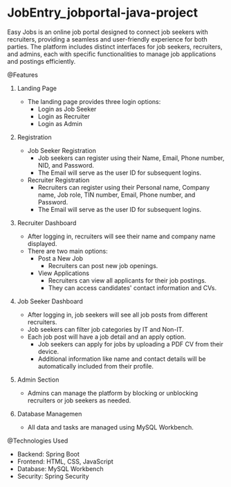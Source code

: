 # JobEntry_jobportal-java-project
Easy Jobs is an online job portal designed to connect job seekers with recruiters, providing a seamless and user-friendly experience for both parties. The platform includes distinct interfaces for job seekers, recruiters, and admins, each with specific functionalities to manage job applications and postings efficiently.

@Features

1. Landing Page
   - The landing page provides three login options:
     - Login as Job Seeker
     - Login as Recruiter
     - Login as Admin

2. Registration
   - Job Seeker Registration
     - Job seekers can register using their Name, Email, Phone number, NID, and Password.
     - The Email will serve as the user ID for subsequent logins.
   - Recruiter Registration
     - Recruiters can register using their Personal name, Company name, Job role, TIN number, Email, Phone number, and Password.
     - The Email will serve as the user ID for subsequent logins.

3. Recruiter Dashboard
   - After logging in, recruiters will see their name and company name displayed.
   - There are two main options:
     - Post a New Job
       - Recruiters can post new job openings.
     - View Applications
       - Recruiters can view all applicants for their job postings.
       - They can access candidates' contact information and CVs.

4. Job Seeker Dashboard
   - After logging in, job seekers will see all job posts from different recruiters.
   - Job seekers can filter job categories by IT and Non-IT.
   - Each job post will have a job detail and an apply option.
     - Job seekers can apply for jobs by uploading a PDF CV from their device.
     - Additional information like name and contact details will be automatically included from their profile.

5. Admin Section
   - Admins can manage the platform by blocking or unblocking recruiters or job seekers as needed.

6. Database Managemen
   - All data and tasks are managed using MySQL Workbench.

@Technologies Used
- Backend: Spring Boot
- Frontend: HTML, CSS, JavaScript
- Database: MySQL Workbench
- Security: Spring Security



